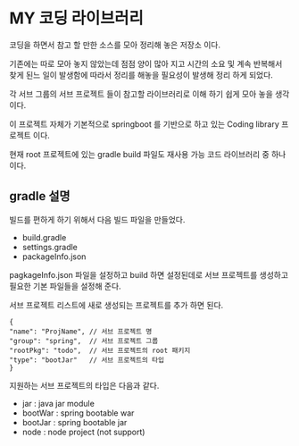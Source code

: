 # MY 코딩 라이브러리 

코딩을 하면서 참고 할 만한 소스를 모아 정리해 놓은 저장소 이다.

기존에는 따로 모아 놓지 않았는데 점점 양이 많아 지고 시간의 소요 및 계속 반복해서 찾게 된느 일이 발생함에 따라서 정리를 해놓을 필요성이 발생해 정리 하게 되었다.

각 서브 그룹의 서브 프로젝트 들이 참고할 라이브러리로 이해 하기 쉽게 모아 놓을 생각이다.

이 프로젝트 자체가 기본적으로 springboot 를 기반으로 하고 있는 Coding library 프로젝트 이다.

현재 root 프로젝트에 있는 gradle build 파일도 재사용 가능 코드 라이브러리 중 하나이다.

## gradle 설명
빌드를 편하게 하기 위해서 다음 빌드 파일을 만들었다.
* build.gradle
* settings.gradle
* packageInfo.json

pagkageInfo.json 파일을 설정하고 build 하면 설정된데로 서브 프로젝트를 생성하고 필요한 기본 파일들을 설정해 준다. 

서브 프로젝트 리스트에 새로 생성되는 프로젝트를 추가 하면 된다. 

```
{
"name": "ProjName", // 서브 프로젝트 명
"group": "spring",  // 서브 프로젝트 그룹
"rootPkg": "todo",  // 서브 프로젝트의 root 패키지
"type": "bootJar"   // 서브 프로젝트의 타입
}
```

지원하는 서브 프로젝트의 타입은 다음과 같다. 
* jar : java jar module
* bootWar : spring bootable war
* bootJar : spring bootable jar 
* node : node project (not support)






